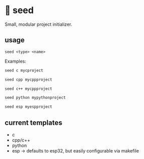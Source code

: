 # 🪏 seed
Small, modular project initializer.

## usage

`seed <type> <name>`


Examples:

```bash
seed c mycproject
```

```bash
seed cpp mycppproject
```

```bash
seed c++ mycppproject
```

```bash
seed python mypythonproject
```

```bash
seed esp myespproject
```

## current templates
- c
- cpp/c++
- python
- esp -> defaults to esp32, but easily configurable via makefile
